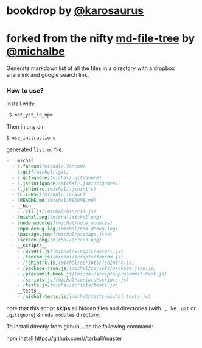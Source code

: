 # bookdrop by [@karosaurus](http://github.com/karosaurus)
# forked from the nifty [md-file-tree](https://github.com/michalbe/md-file-tree) by [@michalbe](https://github.com/michalbe)
Generate markdown list of all the files in a directory with a dropbox sharelink and google search link.

### How to use? ###
Install with:
```bash
 $ not_yet_in_npm
```

Then in any dir
```bash
$ use_instructions
```

generated `list.md` file:

```markdown
- __michal__
  - [.fancom](michal/.fancom)
  - [.git](michal/.git)
  - [.gitignore](michal/.gitignore)
  - [.jshintignore](michal/.jshintignore)
  - [.jshintrc](michal/.jshintrc)
  - [LICENSE](michal/LICENSE)
  - [README.md](michal/README.md)
  - __bin__
    - [cli.js](michal/bin/cli.js)
  - [michal.png](michal/michal.png)
  - [node_modules](michal/node_modules)
  - [npm-debug.log](michal/npm-debug.log)
  - [package.json](michal/package.json)
  - [screen.png](michal/screen.png)
  - __scripts__
    - [assert.js](michal/scripts/assert.js)
    - [fancom.js](michal/scripts/fancom.js)
    - [jshintrc.js](michal/scripts/jshintrc.js)
    - [package-json.js](michal/scripts/package-json.js)
    - [precommit-hook.js](michal/scripts/precommit-hook.js)
    - [scripts.js](michal/scripts/scripts.js)
    - [tests.js](michal/scripts/tests.js)
  - __tests__
    - [michal-tests.js](michal/tests/michal-tests.js)
```

note that this script __skips__ all hidden files and directories (with `.`, like `.git` or `.gitignore`) & `node_modules` directory.


To install directly from github, use the following command:

npm install https://github.com/<username>/<repository>/tarball/master
